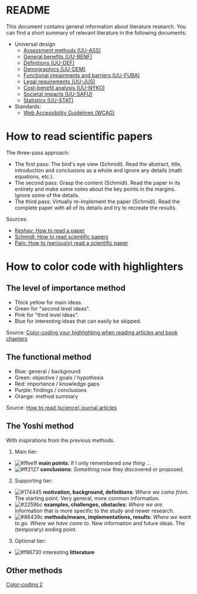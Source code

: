 # README

This document contains general information about literature research.
You can find a short summary of relevant literature in the following documents:
* Universal design
    * [Assessment methods (UU-ASS)](./UU-ASS.md)
    * [General benefits (UU-BENF)](./UU-BENF.md)
    * [Definitions (UU-DEF)](./UU-DEF.md)
    * [Demographics (UU-DEM)](./UU-DEMO.md)
    * [Functional impairments and barriers (UU-FUBA)](./UU-FUBA.md)
    * [Legal requirements (UU-JUS)](./UU-JUS.md)
    * [Cost-benefit analysis (UU-NYKO)](./UU-NYKO.md)
    * [Societal impacts (UU-SAFU)](./UU-SAFU.md)
    * [Statistics (UU-STAT)](./UU-STAT.md)
* Standards:
    * [Web Accessibility Guidelines (WCAG)](./WCAG.md)

# How to read scientific papers

The three-pass approach:  
* The first pass: The bird's eye view (Schmidl).
Read the abstract, title, introduction and conclusions as a whole and ignore any details (math equations, etc.).
* The second pass: Grasp the content (Schmidl).
Read the paper in its entirety and make some notes about the key points in the margins. Ignore some of the details.
* The third pass: Virtually re-implement the paper (Schmidl).
Read the complete paper with all of its details and try to recreate the results.  

Sources: 
* [Keshav: How to read a paper](https://www.albany.edu/spatial/training/3-How%20to%20read%20a%20paper.pdf)  
* [Schmidl: How to read scientific papers](https://towardsdatascience.com/how-to-read-scientific-papers-df3afd454179)  
* [Pain: How to (seriously) read a scientific paper](https://www.sciencemag.org/careers/2016/03/how-seriously-read-scientific-paper)  

# How to color code with highlighters

## The level of importance method
* Thick yellow for main ideas.
* Green for "second level ideas".
* Pink for "third level ideas".
* Blue for interesting ideas that can easily be skipped.  

Source: [Color-coding your highlighting when reading articles and book chapters](http://www.raulpacheco.org/2015/10/color-coding-your-highlighting-when-reading-articles-and-book-chapters/)  

## The functional method
* Blue: general / background
* Green: objective / goals / hypothesis
* Red: importance / knowledge gaps
* Purple: findings / conclusions
* Orange: method summary

Source: [How to read (science) journal articles](https://caffeinatedconfidence.com/2015/10/15/how-to-read-science-journal-articles/)

## The Yoshi method
With inspirations from the previous methods.
1. Main tier:
  * ![#ffee1f](https://via.placeholder.com/15/f4e61f/000000?text=+) __main points__: If I only remembered _one thing_ ...
  * ![#ff2127](https://via.placeholder.com/15/dd434b/000000?text=+) __conclusions__: _Something new_ they discovered or proposed.
2. Supporting tier:
  * ![#174445](https://via.placeholder.com/15/174445/000000?text=+) __motivation, background, definitions__: _Where we come from._ The starting point. Very general, more common information.
  * ![#2259bc](https://via.placeholder.com/15/2259bc/000000?text=+) __examples, challenges, obstacles__: _Where we are._ Information that is more specific to the study and newer research.
  * ![#88439c](https://via.placeholder.com/15/88439c/000000?text=+) __methods/means, implementations, results__: _Where we want to go. Where we have come to._ New information and future ideas. The (temporary) ending point.
3. Optional tier:
  * ![#f96730](https://via.placeholder.com/15/f96730/000000?text=+) interesting __litterature__

## Other methods
[Color-coding 2](https://medium.goodnotes.com/three-pitfalls-to-avoid-when-studying-with-a-highlighter-2aa345e1e6eb)

